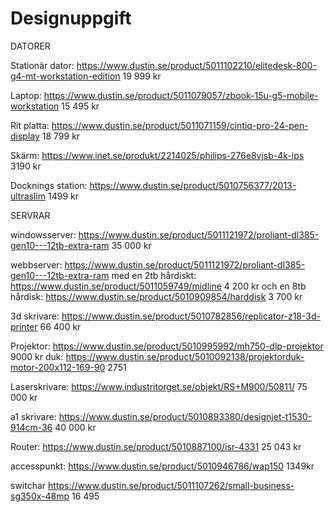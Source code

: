 # Designuppgift

DATORER

Stationär dator: https://www.dustin.se/product/5011102210/elitedesk-800-g4-mt-workstation-edition 19 999 kr

Laptop: https://www.dustin.se/product/5011079057/zbook-15u-g5-mobile-workstation 15 495 kr

Rit platta: https://www.dustin.se/product/5011071159/cintiq-pro-24-pen-display 18 799 kr

Skärm: https://www.inet.se/produkt/2214025/philips-276e8vjsb-4k-ips 3190 kr

Docknings station: https://www.dustin.se/product/5010756377/2013-ultraslim 1499 kr

SERVRAR

windowsserver: https://www.dustin.se/product/5011121972/proliant-dl385-gen10---12tb-extra-ram 35 000 kr

webbserver: https://www.dustin.se/product/5011121972/proliant-dl385-gen10---12tb-extra-ram med en 2tb hårdiskt: https://www.dustin.se/product/5011059749/midline 4 200 kr och en 8tb hårdisk: https://www.dustin.se/product/5010909854/harddisk 3 700 kr

3d skrivare: https://www.dustin.se/product/5010782856/replicator-z18-3d-printer 66 400 kr

Projektor: https://www.dustin.se/product/5010995992/mh750-dlp-projektor  9000 kr
duk: https://www.dustin.se/product/5010092138/projektorduk-motor-200x112-169-90 2751

Laserskrivare: https://www.industritorget.se/objekt/RS+M900/50811/ 75 000 kr

a1 skrivare: https://www.dustin.se/product/5010893380/designjet-t1530-914cm-36 40 000 kr

Router: https://www.dustin.se/product/5010887100/isr-4331 25 043 kr

accesspunkt: https://www.dustin.se/product/5010946786/wap150 1349kr

switchar https://www.dustin.se/product/5011107262/small-business-sg350x-48mp 16 495
